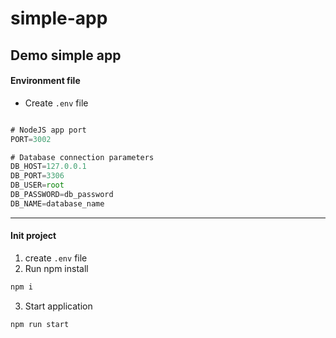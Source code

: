 # simple-app
Demo simple app
---

#### Environment file

* Create `.env` file
```js

# NodeJS app port
PORT=3002

# Database connection parameters
DB_HOST=127.0.0.1
DB_PORT=3306
DB_USER=root
DB_PASSWORD=db_password
DB_NAME=database_name
```
---
#### Init project

1. create `.env` file
2. Run npm install
```bash
npm i
```
3. Start application
```bash
npm run start
```

